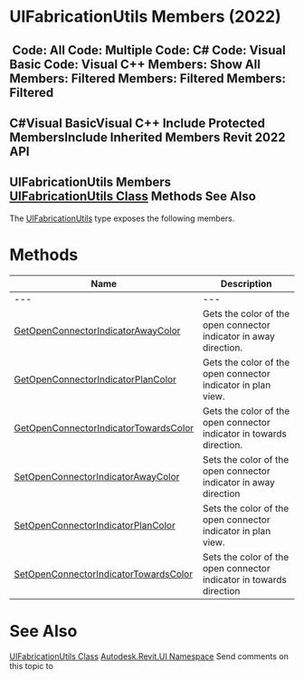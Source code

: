 # UIFabricationUtils Members (2022)

﻿
 Code: All Code: Multiple Code: C# Code: Visual Basic Code: Visual C++  Members: Show All Members: Filtered Members: Filtered Members: Filtered   
---  
C#Visual BasicVisual C++
Include Protected MembersInclude Inherited Members
Revit 2022 API  
---  
UIFabricationUtils Members  
[UIFabricationUtils Class](92583384-10a7-9134-932c-85b7487b45bd.md "UIFabricationUtils Class") Methods See Also  
---  
The [UIFabricationUtils](92583384-10a7-9134-932c-85b7487b45bd.md "UIFabricationUtils Class") type exposes the following members.
# Methods
| Name | Description |
| --- | --- |
| --- | --- | --- |
| [GetOpenConnectorIndicatorAwayColor](ae96db2b-852e-845a-81a2-d5ff0bc0942e.md "GetOpenConnectorIndicatorAwayColor Method") | Gets the color of the open connector indicator in away direction. |
| [GetOpenConnectorIndicatorPlanColor](d4e3ed58-c9b1-6056-e1a6-ec3d83147f78.md "GetOpenConnectorIndicatorPlanColor Method") | Gets the color of the open connector indicator in plan view. |
| [GetOpenConnectorIndicatorTowardsColor](755504ba-4b3d-fb13-2606-396e99554ed2.md "GetOpenConnectorIndicatorTowardsColor Method") | Gets the color of the open connector indicator in towards direction. |
| [SetOpenConnectorIndicatorAwayColor](e2afcc60-d724-3aad-e8c7-6c1f36b92b49.md "SetOpenConnectorIndicatorAwayColor Method") | Sets the color of the open connector indicator in away direction |
| [SetOpenConnectorIndicatorPlanColor](76967b6f-b1a2-7c29-7327-a368a52a2196.md "SetOpenConnectorIndicatorPlanColor Method") | Sets the color of the open connector indicator in plan view. |
| [SetOpenConnectorIndicatorTowardsColor](e1fe7475-da92-1a84-9149-b0f5fd12ed4d.md "SetOpenConnectorIndicatorTowardsColor Method") | Sets the color of the open connector indicator in towards direction |

# See Also
[UIFabricationUtils Class](92583384-10a7-9134-932c-85b7487b45bd.md "UIFabricationUtils Class")
[Autodesk.Revit.UI Namespace](e86fd90a-8957-02a6-da7f-ced248966e3e.md "Autodesk.Revit.UI Namespace")
Send comments on this topic to 